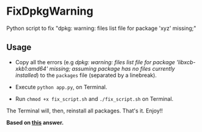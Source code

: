 # FixDpkgWarning

Python script to fix "dpkg: warning: files list file for package 'xyz' missing;"

## Usage

* Copy all the errors (e.g <em>dpkg: warning: files list file for package 'libxcb-xkb1:amd64' missing; assuming package has no files currently installed</em>) to the `packages` file (separated by a linebreak).

* Execute `python app.py`, on Terminal.

* Run `chmod +x fix_script.sh` and `./fix_script.sh` on Terminal.


The Terminal will, then, reinstall all packages. That's it. Enjoy!!

**Based on [this](https://stackoverflow.com/a/47117845) answer.**
